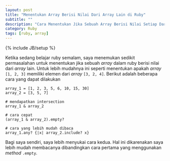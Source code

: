 ```yaml
---
layout: post
title: "Menentukan Array Berisi Nilai Dari Array Lain di Ruby"
subtitle: ""
description: "Cara Menentukan Jika Sebuah Array Berisi Nilai Setiap Dari Array Lain Di Ruby"
category: Ruby
tags: [ruby, array]
---
```

{% include JB/setup %}

Ketika sedang belajar ruby semalam, saya menemukan sedikit permasalahan untuk menentukan jika sebuah _array_ dalam ruby berisi nilai dari _array_ lain. Untuk lebih mudahnya ini seperti menentukan apakah _array_ `[1, 2, 3]` memiliki elemen dari _array_ `[3, 2, 4]`. Berikut adalah beberapa cara yang dapat dilakukan

```
array_1 = [1, 2, 3, 5, 6, 10, 15, 30]
array_2 = [3, 5, 7]

# mendapatkan intersection
array_1 & array_2

# cara cepat
(array_1 & array_2).empty?

# cara yang lebih mudah dibaca
array_1.any? {|x| array_2.include? x}
```

Bagi saya sendiri, saya lebih menyukai cara kedua. Hal ini dikarenakan saya lebih mudah membacanya dibandingkan cara pertama yang menggunakan _method_ `.empty`.